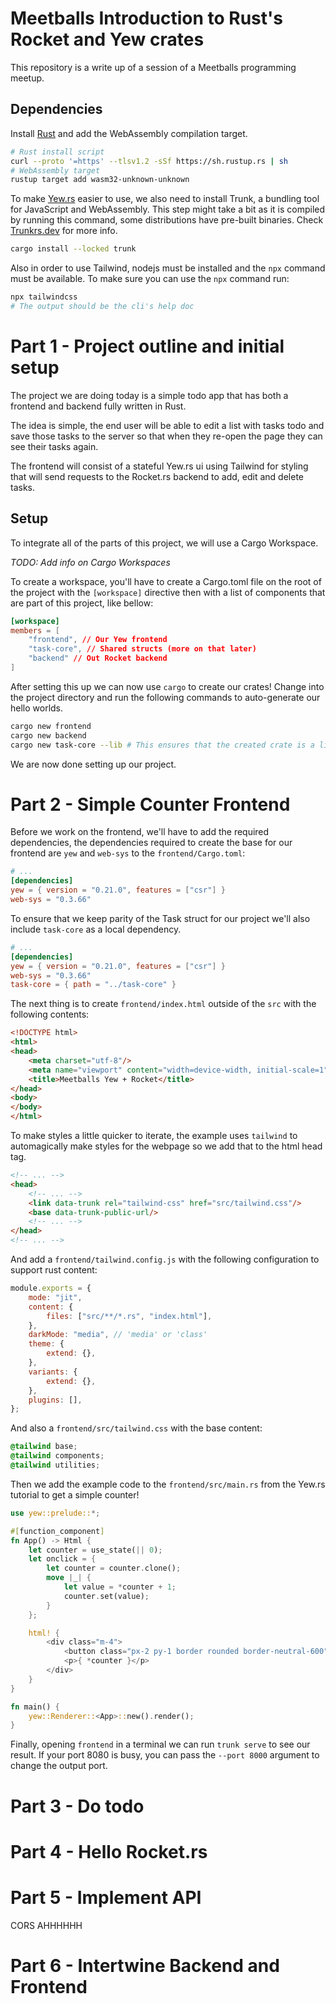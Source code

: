# Meetballs Introduction to Rust's Rocket and Yew crates

This repository is a write up of a session of a Meetballs programming meetup.

## Dependencies

Install [Rust](https://rustlang.org) and add the WebAssembly compilation target.

```bash
# Rust install script
curl --proto '=https' --tlsv1.2 -sSf https://sh.rustup.rs | sh
# WebAssembly target
rustup target add wasm32-unknown-unknown
```

To make [Yew.rs](https://yew.rs) easier to use, we also need to install Trunk,
a bundling tool for JavaScript and WebAssembly. This step might take a bit as
it is compiled by running this command, some distributions have pre-built
binaries. Check [Trunkrs.dev](https://trunkrs.dev) for more info.

```bash
cargo install --locked trunk
```

Also in order to use Tailwind, nodejs must be installed and the `npx` command
must be available. To make sure you can use the `npx` command run:

```bash
npx tailwindcss
# The output should be the cli's help doc
```

# Part 1 - Project outline and initial setup

The project we are doing today is a simple todo app that has both a frontend
and backend fully written in Rust.

The idea is simple, the end user will be able to edit a list with tasks todo
and save those tasks to the server so that when they re-open the page they can
see their tasks again.

The frontend will consist of a stateful Yew.rs ui using Tailwind for styling
that will send requests to the Rocket.rs backend to add, edit and delete tasks.

## Setup 

To integrate all of the parts of this project, we will use a Cargo Workspace.

_TODO: Add info on Cargo Workspaces_

To create a workspace, you'll have to create a Cargo.toml file on the root of
the project with the `[workspace]` directive then with a list of components
that are part of this project, like bellow:

```toml
[workspace]
members = [
    "frontend", // Our Yew frontend
    "task-core", // Shared structs (more on that later)
    "backend" // Out Rocket backend
]
```

After setting this up we can now use `cargo` to create our crates! Change into
the project directory and run the following commands to auto-generate our hello
worlds.

```bash
cargo new frontend
cargo new backend
cargo new task-core --lib # This ensures that the created crate is a library
```

We are now done setting up our project.

# Part 2 - Simple Counter Frontend

Before we work on the frontend, we'll have to add the required dependencies,
the dependencies required to create the base for our frontend are `yew` and
`web-sys` to the `frontend/Cargo.toml`:

```toml
# ...
[dependencies]
yew = { version = "0.21.0", features = ["csr"] }
web-sys = "0.3.66"
```

To ensure that we keep parity of the Task struct for our project we'll also
include `task-core` as a local dependency.

```toml
# ...
[dependencies]
yew = { version = "0.21.0", features = ["csr"] }
web-sys = "0.3.66"
task-core = { path = "../task-core" }
```

The next thing is to create `frontend/index.html` outside of the `src` with the
following contents:

```html
<!DOCTYPE html>
<html>
<head>
    <meta charset="utf-8"/>
    <meta name="viewport" content="width=device-width, initial-scale=1"/>
    <title>Meetballs Yew + Rocket</title>
</head>
<body>
</body>
</html>
```

To make styles a little quicker to iterate, the example uses `tailwind` to
automagically make styles for the webpage so we add that to the html head
tag.

```html
<!-- ... -->
<head>
    <!-- ... -->
    <link data-trunk rel="tailwind-css" href="src/tailwind.css"/>
    <base data-trunk-public-url/>
    <!-- ... -->
</head>
<!-- ... -->
```

And add a `frontend/tailwind.config.js` with the following configuration to
support rust content:

```js
module.exports = {
    mode: "jit",
    content: {
        files: ["src/**/*.rs", "index.html"],
    },
    darkMode: "media", // 'media' or 'class'
    theme: {
        extend: {},
    },
    variants: {
        extend: {},
    },
    plugins: [],
};
```

And also a `frontend/src/tailwind.css` with the base content:

```css
@tailwind base;
@tailwind components;
@tailwind utilities;
```

Then we add the example code to the `frontend/src/main.rs` from the Yew.rs
tutorial to get a simple counter!

```rust
use yew::prelude::*;

#[function_component]
fn App() -> Html {
    let counter = use_state(|| 0);
    let onclick = {
        let counter = counter.clone();
        move |_| {
            let value = *counter + 1;
            counter.set(value);
        }
    };

    html! {
        <div class="m-4">
            <button class="px-2 py-1 border rounded border-neutral-600" {onclick}>{ "+1" }</button>
            <p>{ *counter }</p>
        </div>
    }
}

fn main() {
    yew::Renderer::<App>::new().render();
}
```

Finally, opening `frontend` in a terminal we can run `trunk serve` to see our
result. If your port 8080 is busy, you can pass the `--port 8000` argument to
change the output port.

# Part 3 - Do todo

# Part 4 - Hello Rocket.rs

# Part 5 - Implement API

CORS AHHHHHH

# Part 6 - Intertwine Backend and Frontend